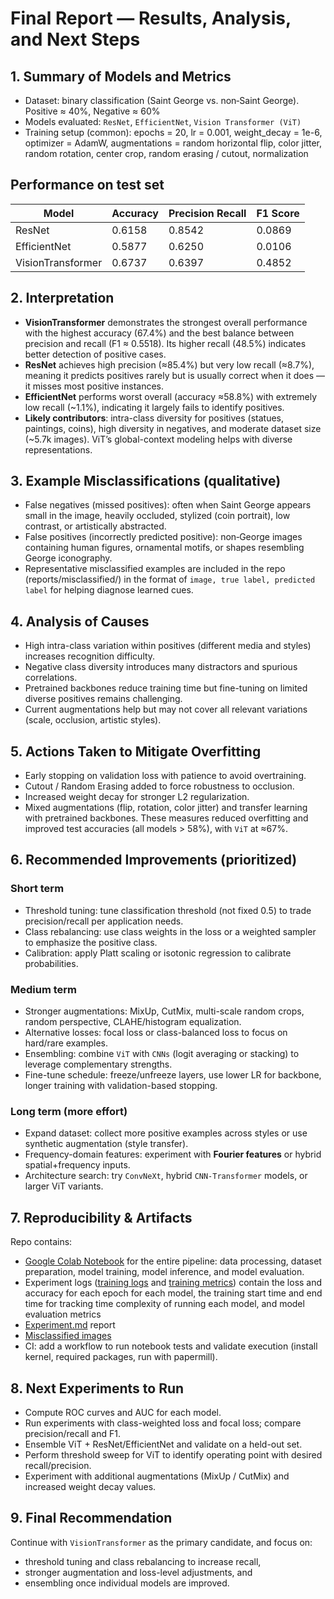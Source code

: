 # Final Report — Results, Analysis, and Next Steps #

## 1. Summary of Models and Metrics ##
- Dataset: binary classification (Saint George vs. non‑Saint George). Positive ≈ 40%, Negative ≈ 60%
- Models evaluated: `ResNet`, `EfficientNet`, `Vision Transformer (ViT)`
- Training setup (common): epochs = 20, lr = 0.001, weight_decay = 1e-6, optimizer = AdamW, augmentations = random horizontal flip, color jitter, random rotation, center crop, random erasing / cutout, normalization

## Performance on test set

|Model|	Accuracy|	Precision	Recall|	F1 Score|
|-----|---------|------------------|---------|
|ResNet	|0.6158|	0.8542	|0.0869	|0.1577|
|EfficientNet|	0.5877|	0.6250|	0.0106|	0.0208|
|VisionTransformer|	0.6737|	0.6397|	0.4852|	0.5518|

## 2. Interpretation
- **VisionTransformer** demonstrates the strongest overall performance with the highest accuracy (67.4%) and the best balance between precision and recall (F1 ≈ 0.5518). Its higher recall (48.5%) indicates better detection of positive cases.
- **ResNet** achieves high precision (≈85.4%) but very low recall (≈8.7%), meaning it predicts positives rarely but is usually correct when it does — it misses most positive instances.
- **EfficientNet** performs worst overall (accuracy ≈58.8%) with extremely low recall (~1.1%), indicating it largely fails to identify positives.
- **Likely contributors**: intra-class diversity for positives (statues, paintings, coins), high diversity in negatives, and moderate dataset size (~5.7k images). ViT’s global-context modeling helps with diverse representations.

## 3. Example Misclassifications (qualitative)
- False negatives (missed positives): often when Saint George appears small in the image, heavily occluded, stylized (coin portrait), low contrast, or artistically abstracted.
- False positives (incorrectly predicted positive): non‑George images containing human figures, ornamental motifs, or shapes resembling George iconography.
- Representative misclassified examples are included in the repo (reports/misclassified/) in the format of `image, true label, predicted label` for helping diagnose learned cues.

## 4. Analysis of Causes
- High intra-class variation within positives (different media and styles) increases recognition difficulty.
- Negative class diversity introduces many distractors and spurious correlations.
- Pretrained backbones reduce training time but fine-tuning on limited diverse positives remains challenging.
- Current augmentations help but may not cover all relevant variations (scale, occlusion, artistic styles).
  
## 5. Actions Taken to Mitigate Overfitting
- Early stopping on validation loss with patience to avoid overtraining.
- Cutout / Random Erasing added to force robustness to occlusion.
- Increased weight decay for stronger L2 regularization.
- Mixed augmentations (flip, rotation, color jitter) and transfer learning with pretrained backbones.
These measures reduced overfitting and improved test accuracies (all models > 58%), with `ViT` at ≈67%.

## 6. Recommended Improvements (prioritized)
### Short term
- Threshold tuning: tune classification threshold (not fixed 0.5) to trade precision/recall per application needs.
- Class rebalancing: use class weights in the loss or a weighted sampler to emphasize the positive class.
- Calibration: apply Platt scaling or isotonic regression to calibrate probabilities.
  
### Medium term
- Stronger augmentations: MixUp, CutMix, multi-scale random crops, random perspective, CLAHE/histogram equalization.
- Alternative losses: focal loss or class-balanced loss to focus on hard/rare examples.
- Ensembling: combine `ViT` with `CNNs` (logit averaging or stacking) to leverage complementary strengths.
- Fine-tune schedule: freeze/unfreeze layers, use lower LR for backbone, longer training with validation-based stopping.

### Long term (more effort)
- Expand dataset: collect more positive examples across styles or use synthetic augmentation (style transfer).
- Frequency-domain features: experiment with **Fourier features** or hybrid spatial+frequency inputs.
- Architecture search: try `ConvNeXt`, hybrid `CNN‑Transformer` models, or larger ViT variants.
  
## 7. Reproducibility & Artifacts
Repo contains: 
- [Google Colab Notebook](../SaintGeorgeClassify.ipynb) for the entire pipeline: data processing, dataset preparation, model training, model inference, and model evaluation.
- Experiment logs ([training logs](./logs/training_logs.log) and [training metrics](./logs/training_loss_and_accuracy.log)) contain the loss and accuracy for each epoch for each model, the training start time and end time for tracking time complexity of running each model, and model evaluation metrics
- [Experiment.md](./experiment.md) report
- [Misclassified images](./misclassified/)
- CI: add a workflow to run notebook tests and validate execution (install kernel, required packages, run with papermill).

## 8. Next Experiments to Run
- Compute ROC curves and AUC for each model.
- Run experiments with class-weighted loss and focal loss; compare precision/recall and F1.
- Ensemble ViT + ResNet/EfficientNet and validate on a held-out set.
- Perform threshold sweep for ViT to identify operating point with desired recall/precision.
- Experiment with additional augmentations (MixUp / CutMix) and increased weight decay values.

## 9. Final Recommendation
Continue with `VisionTransformer` as the primary candidate, and focus on:
- threshold tuning and class rebalancing to increase recall,
- stronger augmentation and loss-level adjustments, and
- ensembling once individual models are improved.
